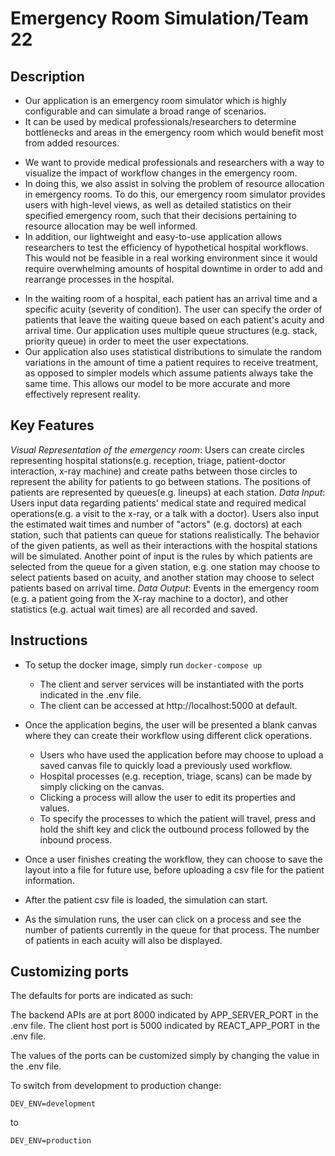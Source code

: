 # Emergency Room Simulation/Team 22

## Description 
 - Our application is an emergency room simulator which is highly configurable and can simulate a broad range of scenarios.
 - It can be used by medical professionals/researchers to determine bottlenecks and areas in the emergency room which would benefit most from added resources.

 <!-- * What is the problem you're trying to solve? -->
 - We want to provide medical professionals and researchers with a way to visualize the impact of workflow changes in the emergency room.
 - In doing this, we also assist in solving the problem of resource allocation in emergency rooms. To do this, our emergency room simulator provides users with high-level views, as well as detailed statistics on their specified emergency room, such that their decisions pertaining to resource allocation may be well informed.
 - In addition, our lightweight and easy-to-use application allows researchers to test the efficiency of hypothetical hospital workflows. This would not be feasible in a real working environment since it would require overwhelming amounts of hospital downtime in order to add and rearrange processes in the hospital.

 <!-- * Is there any context required to understand **why** the application solves this problem? -->
 - In the waiting room of a hospital, each patient has an arrival time and a specific acuity (severity of condition). The user can specify the order of patients that leave the waiting queue based on each patient's acuity and arrival time. Our application uses multiple queue structures (e.g. stack, priority queue) in order to meet the user expectations.
 - Our application also uses statistical distributions to simulate the random variations in the amount of time a patient requires to receive treatment, as opposed to simpler models which assume patients always take the same time. This allows our model to be more accurate and more effectively represent reality.

## Key Features
 <!-- * Describe the key features in the application that the user can access
 * Feel free to provide a breakdown or detail for each feature that is most appropriate for your application -->
 *Visual Representation of the emergency room*: Users can create circles representing hospital stations(e.g. reception, triage, patient-doctor interaction, x-ray machine) and create paths between those circles to represent the ability for patients to go between stations. The positions of patients are represented by queues(e.g. lineups) at each station.
 *Data Input*: Users input data regarding patients' medical state and required medical operations(e.g. a visit to the x-ray, or a talk with a doctor). Users also input the estimated wait times and number of "actors" (e.g. doctors) at each station, such that patients can queue for stations realistically. The behavior of the given patients, as well as their interactions with the hospital stations will be simulated. Another point of input is the rules by which patients are selected from the queue for a given station, e.g. one station may choose to select patients based on acuity, and another station may choose to select patients based on arrival time.
 *Data Output*: Events in the emergency room (e.g. a patient going from the X-ray machine to a doctor), and other statistics (e.g. actual wait times) are all recorded and saved.
 


## Instructions
 <!-- * Clear instructions for how to use the application from the end-user's perspective
 * How do you access it? Are accounts pre-created or does a user register? Where do you start? etc. 
 * Provide clear steps for using each feature described above
 * If you cannot deploy your application for technical reasons, please let your TA know at the beginning of the iteration. You will need to demo the application to your partner either way. -->

- To setup the docker image, simply run ```docker-compose up``` 
  - The client and server services will be instantiated with the ports indicated in the .env file.
  - The client can be accessed at http://localhost:5000 at default.

- Once the application begins, the user will be presented a blank canvas where they can create their workflow using different click operations.
  - Users who have used the application before may choose to upload a saved canvas file to quickly load a previously used workflow.
  - Hospital processes (e.g. reception, triage, scans) can be made by simply clicking on the canvas.
  - Clicking a process will allow the user to edit its properties and values.
  - To specify the processes to which the patient will travel, press and hold the shift key and click the outbound process followed by the inbound process.
- Once a user finishes creating the workflow, they can choose to save the layout into a file for future use, before uploading a csv file for the patient information.
- After the patient csv file is loaded, the simulation can start.
- As the simulation runs, the user can click on a process and see the number of patients currently in the queue for that process. The number of patients in each acuity will also be displayed.

## Customizing ports

The defaults for ports are indicated as such:

The backend APIs are at port 8000 indicated by APP_SERVER_PORT in the .env file.
The client host port is 5000 indicated by REACT_APP_PORT in the .env file.

The values of the ports can be customized simply by changing the value in the .env file.

To switch from development to production change:

```
DEV_ENV=development
```

to 

```
DEV_ENV=production
```

